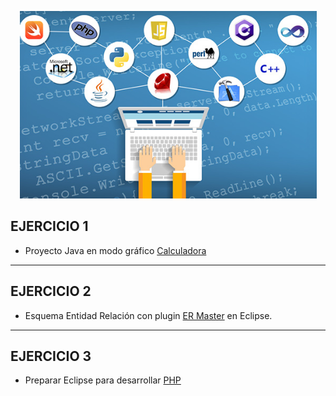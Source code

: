 <p align="center">
  <img width="475" height="300" src="./src/practica_obligatoria_2_EDI/imgUnidad2.jpg"/>
</p>

## EJERCICIO 1
* Proyecto Java en modo gráfico [Calculadora](https://github.com/SabrinaOC/SabrinaEjerciciosEntornosDesarrollo/tree/master/src/practica_obligatoria_2_EDI/windowBuilder_Practica)

- - -

## EJERCICIO 2
* Esquema Entidad Relación con plugin [ER Master](https://github.com/SabrinaOC/SabrinaEjerciciosEntornosDesarrollo/tree/master/src/practica_obligatoria_2_EDI/er_master) en Eclipse.

- - -

## EJERCICIO 3
* Preparar Eclipse para desarrollar [PHP](https://github.com/SabrinaOC/SabrinaEjerciciosEntornosDesarrollo/blob/master/src/practica_obligatoria_2_EDI/PHP_Eclipse.pdf)
